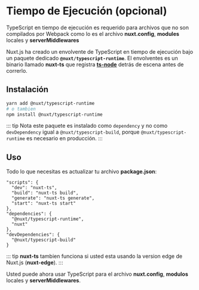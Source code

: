 
# Tiempo de Ejecución (opcional)

TypeScript en tiempo de ejecución es requerido para archivos que no son compilados por Webpack como lo es el archivo **nuxt.config**, **modules** locales y **serverMiddlewares**

Nuxt.js ha creado un envolvente de TypeScript en tiempo de ejecución bajo un paquete dedicado **`@nuxt/typescript-runtime`**. El envolventes es un binario llamado **nuxt-ts** que registra [**ts-node**](https://github.com/TypeStrong/ts-node) detrás de escena antes de correrlo.

## Instalación

```sh
yarn add @nuxt/typescript-runtime
# o tambien
npm install @nuxt/typescript-runtime
```

::: tip
Nota este paquete es instalado como `dependency` y no como `devDependency` igual a `@nuxt/typescript-build`, porque `@nuxt/typescript-runtime` es necesario en producción.
:::

## Uso

Todo lo que necesitas es actualizar tu archivo **package.json**:

```json{2-5}
"scripts": {
  "dev": "nuxt-ts",
  "build": "nuxt-ts build",
  "generate": "nuxt-ts generate",
  "start": "nuxt-ts start"
},
"dependencies": {
  "@nuxt/typescript-runtime",
  "nuxt"
},
"devDependencies": {
  "@nuxt/typescript-build"
}
```

::: tip
**nuxt-ts** tambien funciona si usted esta usando la version edge de Nuxt.js (**nuxt-edge**).
:::

Usted puede ahora usar TypeScript para el archivo **nuxt.config**, **modulos** locales y **serverMiddlewares**.
